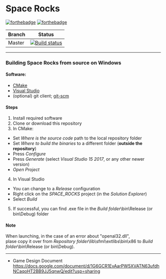 Space Rocks
======

[![forthebadge](https://forthebadge.com/images/badges/built-with-love.svg)](https://forthebadge.com) [![forthebadge](https://forthebadge.com/images/badges/for-you.svg)](https://forthebadge.com)

| Branch        | Status        | 
| ------------- |:-------------:| 
| Master        | [![Build status](https://ci.appveyor.com/api/projects/status/i8pd1360bfrbaxw4/branch/master?svg=true)](https://ci.appveyor.com/project/SubStrifer/spacerocks/branch/master) |

------
### Building Space Rocks from source on Windows
#### Software:
- [CMake](https://cmake.org/)
- [Visual Studio](https://visualstudio.microsoft.com/downloads/)
- (optional) git client; [git-scm](https://git-scm.com/downloads)

#### Steps
1. Install required software
2. Clone or download this repository
3. In CMake:
  * Set *Where is the source code* path to the local repository folder
  * Set *Where to build the binaries* to a different folder (**outside the repository**)
  * Press *Configure*
  * Press *Generate* (select *Visual Studio 15 2017*, or any other newer version)
  * *Open Project*
4. In Visual Studio
  * You can change to a *Release* configuration
  * Right click on the *SPACE_ROCKS* project (in the *Solution Explorer*)
  * Select *Build*
5. If successful, you can find .exe file in the *Build folder*\bin\Release (or bin\Debug) folder

#### Note
When launching, in the case of an error about "openal32.dll",  
plase copy it over from *Repository folder*\lib\sfml\extlibs\bin\x86 to *Build folder*\bin\Release (or bin\Debug).

------
* Game Design Document
https://docs.google.com/document/d/1G6GCR1EvAarPW5XVATN63ufdhNCaqoHT2BB9JJ5qnwQ/edit?usp=sharing
